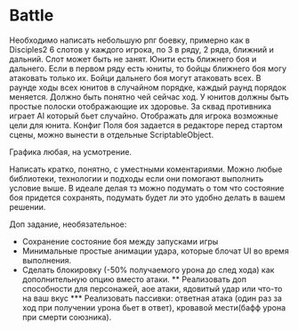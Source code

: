 # Battle
Необходимо написать небольшую рпг боевку, примерно как в Disciples2
6 слотов у каждого игрока, по 3 в ряду, 2 ряда, ближний и дальний. Слот может быть не занят.
Юнити есть ближнего боя и дальнего. 
Если в первом ряду есть юниты, то бойцы ближнего боя могу атаковать только их.
Бойци дальнего боя могут атаковать всех.
В раунде ходы всех юнитов в случайном порядке, каждый раунд порядок меняется.
Должно быть понятно чей сейчас ход.
У юнитов должны быть простые полоски отображающие их здоровье. 
За сквад противника играет AI который бьет случайно.
Отображать для игрока возможные цели для юнита. 
Конфиг Поля боя задается в редакторе перед стартом сцены, можно вынести в отдельные ScriptableObject.

Графика любая, на усмотрение. 

Написать кратко, понятно, с уместными коментариями.
Можно любые библиотеки, технологии и подходы если они помогают выполнить условие выше. 
В идеале делая тз можно подумать о том что состояние боя придется сохранять, подумать будет ли это удобно делать в вашем решении.


Доп задание, необязательное:
* Сохранение состояние боя между запусками игры
* Минимальные простые анимации удара, которые блочат UI во время выполнения.
* Сделать блокировку (-50% получаемого урона до след хода) как дополнительную опцию вместо атаки.
** Реализовать доп способности для персонажей, аое атаки, ядовитый удар или что-то на ваш вкус
*** Реализовать пассивки: ответная атака (один раз за ход при получении урона бьет в ответ), кровавой мести(бафф урона при смерти союзника).
